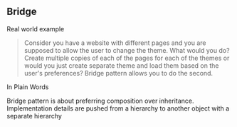 Bridge
------
Real world example

>Consider you have a website with different pages and you are supposed to allow the user to change the theme. What would you do? Create multiple copies of each of the pages for each of the themes or would you just create separate theme and load them based on the user's preferences? Bridge pattern allows you to do the second.

In Plain Words

Bridge pattern is about preferring composition over inheritance. Implementation details are pushed from a hierarchy to another object with a separate hierarchy
